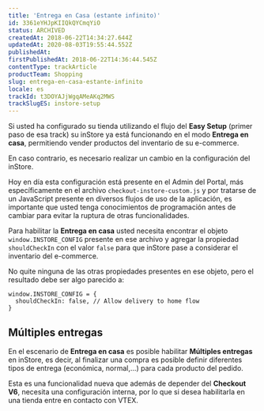 ```yaml
---
title: 'Entrega en Casa (estante infinito)'
id: 3361eYHJpKIIQkQYCmqYiO
status: ARCHIVED
createdAt: 2018-06-22T14:34:27.644Z
updatedAt: 2020-08-03T19:55:44.552Z
publishedAt: 
firstPublishedAt: 2018-06-22T14:36:44.545Z
contentType: trackArticle
productTeam: Shopping
slug: entrega-en-casa-estante-infinito
locale: es
trackId: t3DOYAJjWgqAMeAKq2MWS
trackSlugES: instore-setup
---
```


Si usted ha configurado su tienda utilizando el flujo del __Easy Setup__ (primer paso de esa track) su inStore ya está funcionando en el modo __Entrega en casa__, permitiendo vender productos del inventario de su e-commerce.

En caso contrario, es necesario realizar un cambio en la configuración del inStore.

Hoy en día esta configuración está presente en el Admin del Portal, más específicamente en el archivo `checkout-instore-custom.js` y por tratarse de un JavaScript presente en diversos flujos de uso de la aplicación, es importante que usted tenga conocimientos de programación antes de cambiar para evitar la ruptura de otras funcionalidades.

Para habilitar la __Entrega en casa__ usted necesita encontrar el objeto `window.INSTORE_CONFIG` presente en ese archivo y agregar la propiedad `shouldCheckIn` con el valor `false` para que inStore pase a considerar el inventario del e-commerce.

No quite ninguna de las otras propiedades presentes en ese objeto, pero el resultado debe ser algo parecido a:

```
window.INSTORE_CONFIG = {
  shouldCheckIn: false, // Allow delivery to home flow
}
```

## Múltiples entregas

En el escenario de __Entrega en casa__ es posible habilitar __Múltiples entregas__ en inStore, es decir, al finalizar una compra es posible definir diferentes tipos de entrega (económica, normal,...) para cada producto del pedido.

Esta es una funcionalidad nueva que además de depender del __Checkout V6__, necesita una configuración interna, por lo que si desea habilitarla en una tienda entre en contacto con VTEX.
